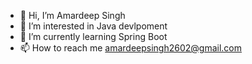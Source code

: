 - 👋 Hi, I’m Amardeep Singh
- 👀 I’m interested in Java devlpoment
- 🌱 I’m currently learning Spring Boot
- 📫 How to reach me amardeepsingh2602@gmail.com
  



